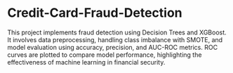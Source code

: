 # Credit-Card-Fraud-Detection
This project implements fraud detection using Decision Trees and XGBoost. It involves data preprocessing, handling class imbalance with SMOTE, and model evaluation using accuracy, precision, and AUC-ROC metrics. ROC curves are plotted to compare model performance, highlighting the effectiveness of machine learning in financial security.

